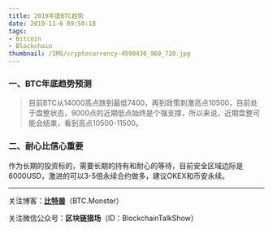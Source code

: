 ```yaml
---
title: 2019年底BTC趋势
date: 2019-11-6 09:50:18
tags: 
- Bitcoin
- Blockchain
thumbnail: /IMG/cryptocurrency-4590430_960_720.jpg
---
```


###  一、BTC年底趋势预测

> 目前BTC从14000高点跌到最低7400，再到政策刺激高点10500，目前处于盘整状态，9000点的近期低点始终是个强支撑，所以来说，近期盘整可能会结束，看到高点10500-11500。

### 二、耐心比信心重要

作为长期的投资标的，需要长期的持有和耐心的等待，目前安全区域边际是6000USD，激进的可以3-5倍永续合约做多，建议OKEX和币安永续。

------

关注博客：**[比特兽](https://btc.monster)**（BTC.Monster）

关注微信公众号：**区块链猎场**（ID：BlockchainTalkShow）